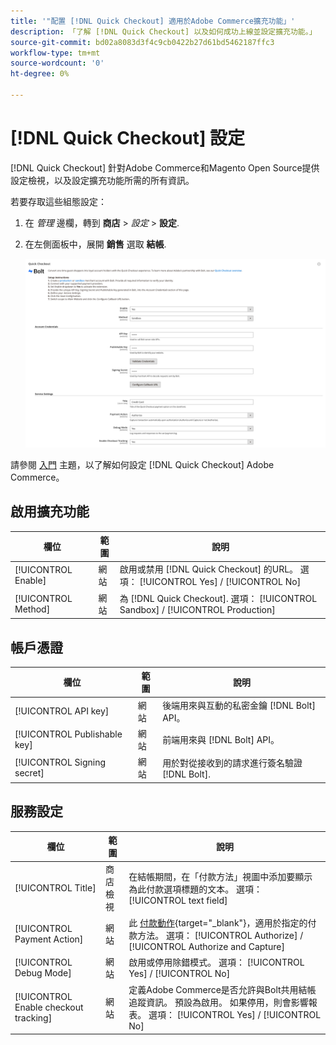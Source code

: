 ```yaml
---
title: '"配置 [!DNL Quick Checkout] 適用於Adobe Commerce擴充功能」'
description: 「了解 [!DNL Quick Checkout] 以及如何成功上線並設定擴充功能。」
source-git-commit: bd02a8083d3f4c9cb0422b27d61bd5462187ffc3
workflow-type: tm+mt
source-wordcount: '0'
ht-degree: 0%

---
```



# [!DNL Quick Checkout] 設定

[!DNL Quick Checkout] 針對Adobe Commerce和Magento Open Source提供設定檢視，以及設定擴充功能所需的所有資訊。

若要存取這些組態設定：

1. 在 _管理_ 邊欄，轉到 **商店** > _設定_ > **設定**.
1. 在左側面板中，展開 **銷售** 選取 **結帳**.

   ![快速結帳](assets/quick-checkout-main-view-react.png)

請參閱 [入門](../quick-checkout/onboarding.md) 主題，以了解如何設定 [!DNL Quick Checkout] Adobe Commerce。

## 啟用擴充功能

| 欄位 | 範圍 | 說明 |
|---|---|---|
| [!UICONTROL Enable] | 網站 | 啟用或禁用 [!DNL Quick Checkout] 的URL。 選項： [!UICONTROL Yes] / [!UICONTROL No] |
| [!UICONTROL Method] | 網站 | 為 [!DNL Quick Checkout]. 選項： [!UICONTROL Sandbox] / [!UICONTROL Production] |

## 帳戶憑證

| 欄位 | 範圍 | 說明 |
|---|---|---|
| [!UICONTROL API key] | 網站 | 後端用來與互動的私密金鑰 [!DNL Bolt] API。 |
| [!UICONTROL Publishable key] | 網站 | 前端用來與 [!DNL Bolt] API。 |
| [!UICONTROL Signing secret] | 網站 | 用於對從接收到的請求進行簽名驗證 [!DNL Bolt]. |

## 服務設定

| 欄位 | 範圍 | 說明 |
|---|---|---|
| [!UICONTROL Title] | 商店檢視 | 在結帳期間，在「付款方法」視圖中添加要顯示為此付款選項標題的文本。 選項： [!UICONTROL text field] |
| [!UICONTROL Payment Action] | 網站 | 此 [付款動作](https://docs.magento.com/user-guide/configuration/sales/payment-methods.html#payment-actions){target=&quot;_blank&quot;}，適用於指定的付款方法。 選項： [!UICONTROL Authorize] / [!UICONTROL Authorize and Capture] |
| [!UICONTROL Debug Mode] | 網站 | 啟用或停用除錯模式。 選項： [!UICONTROL Yes] / [!UICONTROL No] |
| [!UICONTROL Enable checkout tracking] | 網站 | 定義Adobe Commerce是否允許與Bolt共用結帳追蹤資訊。 預設為啟用。 如果停用，則會影響報表。 選項： [!UICONTROL Yes] / [!UICONTROL No] |
